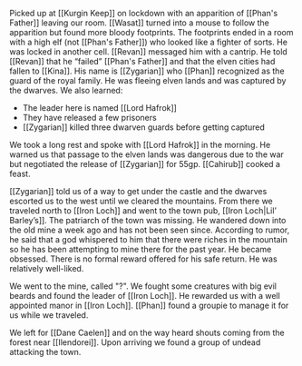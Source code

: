 Picked up at [[Kurgin Keep]] on lockdown with an apparition of [[Phan's Father]] leaving our room. [[Wasat]] turned into a mouse to follow the apparition but found more bloody footprints. The footprints ended in a room with a high elf (not [[Phan's Father]]) who looked like a fighter of sorts. He was locked in another cell. [[Revan]] messaged him with a cantrip. He told [[Revan]] that he “failed” [[Phan's Father]] and that the elven cities had fallen to [[Kina]]. His name is [[Zygarian]] who [[Phan]] recognized as the guard of the royal family. He was fleeing elven lands and was captured by the dwarves. We also learned:
* The leader here is named [[Lord Hafrok]]
* They have released a few prisoners
* [[Zygarian]] killed three dwarven guards before getting captured

We took a long rest and spoke with [[Lord Hafrok]] in the morning. He warned us that passage to the elven lands was dangerous due to the war but negotiated the release of [[Zygarian]] for 55gp. [[Cahirub]] cooked a feast.

[[Zygarian]] told us of a way to get under the castle and the dwarves escorted us to the west until we cleared the mountains. From there we traveled north to [[Iron Loch]] and went to the town pub, [[Iron Loch|Lil’ Barley’s]]. The patriarch of the town was missing. He wandered down into the old mine a week ago and has not been seen since. According to rumor, he said that a god whispered to him that there were riches in the mountain so he has been attempting to mine there for the past year. He became obsessed. There is no formal reward offered for his safe return. He was relatively well-liked.

We went to the mine, called "?". We fought some creatures with big evil beards and found the leader of [[Iron Loch]]. He rewarded us with a well appointed manor in [[Iron Loch]]. [[Phan]] found a groupie to manage it for us while we traveled.

We left for [[Dane Caelen]] and on the way heard shouts coming from the forest near [[Ilendorei]]. Upon arriving we found a group of undead attacking the town.